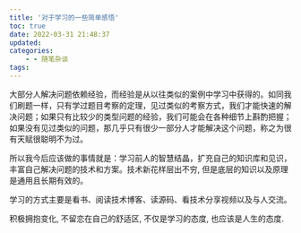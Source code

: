 ```yaml
---
title: '对于学习的一些简单感悟'
toc: true
date: 2022-03-31 21:48:37
updated:
categories:
    - - 随笔杂谈
tags:
---
```


<!--more-->

大部分人解决问题依赖经验，而经验是从以往类似的案例中学习中获得的。如同我们刷题一样，只有学过题目考察的定理，见过类似的考察方式，我们才能快速的解决问题；如果只有比较少的类型问题的经验，我们可能会在各种细节上斟酌把握；如果没有见过类似的问题，那几乎只有很少一部分人才能解决这个问题，称之为很有天赋很聪明不为过。


所以我今后应该做的事情就是：学习前人的智慧结晶，扩充自己的知识库和见识，丰富自己解决问题的技术和方案。技术新花样层出不穷, 但是底层的知识以及原理是通用且长期有效的。


学习的方式主要是看书、阅读技术博客、读源码、看技术分享视频以及与人交流。


积极拥抱变化, 不留恋在自己的舒适区, 不仅是学习的态度, 也应该是人生的态度.